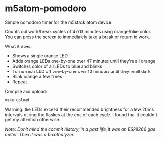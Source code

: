 # m5atom-pomodoro

Simple pomodoro timer for the m5stack atom device.

Counts out work/break cycles of 47/13 minutes using orange/blue color. You can press the screen to immediately take a break or return to work.

What it does:

- Shows a single orange LED
- Adds orange LEDs one-by-one over 47 minutes until they're all orange
- Switches color of all LEDs to blue and blinks
- Turns each LED off one-by-one over 13 minutes until they're all dark
- Blink orange a few times
- Repeat

Compile and upload:

    make upload

Warning: the LEDs exceed their recommended brightness for a few 20ms intervals during the flashes at the end of each cycle. I found that it couldn't get my attention otherwise.

_Note: Don't mind the commit history; in a past life, it was an ESP8266 gas meter. Then it was a breathalyzer._
